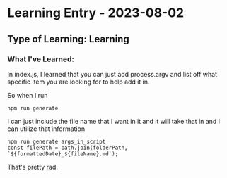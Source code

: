 # Learning Entry - 2023-08-02

## Type of Learning: Learning

### What I've Learned:

In index.js, I learned that you can just add process.argv and list off what specific item you are looking for to help add it in.

So when I run

```
npm run generate
```

I can just include the file name that I want in it and it will take that in and I can utilize that information

```
npm run generate args_in_script
const filePath = path.join(folderPath, `${formattedDate}_${fileName}.md`);

```

That's pretty rad.
